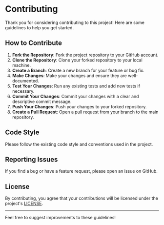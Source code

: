 # Contributing

Thank you for considering contributing to this project! Here are some guidelines to help you get started.

## How to Contribute

1. **Fork the Repository**: Fork the project repository to your GitHub account.
2. **Clone the Repository**: Clone your forked repository to your local machine.
3. **Create a Branch**: Create a new branch for your feature or bug fix.
4. **Make Changes**: Make your changes and ensure they are well-documented.
5. **Test Your Changes**: Run any existing tests and add new tests if necessary.
6. **Commit Your Changes**: Commit your changes with a clear and descriptive commit message.
7. **Push Your Changes**: Push your changes to your forked repository.
8. **Create a Pull Request**: Open a pull request from your branch to the main repository.

## Code Style

Please follow the existing code style and conventions used in the project.

## Reporting Issues

If you find a bug or have a feature request, please open an issue on GitHub.

## License

By contributing, you agree that your contributions will be licensed under the project's [LICENSE](LICENSE).

---

Feel free to suggest improvements to these guidelines!